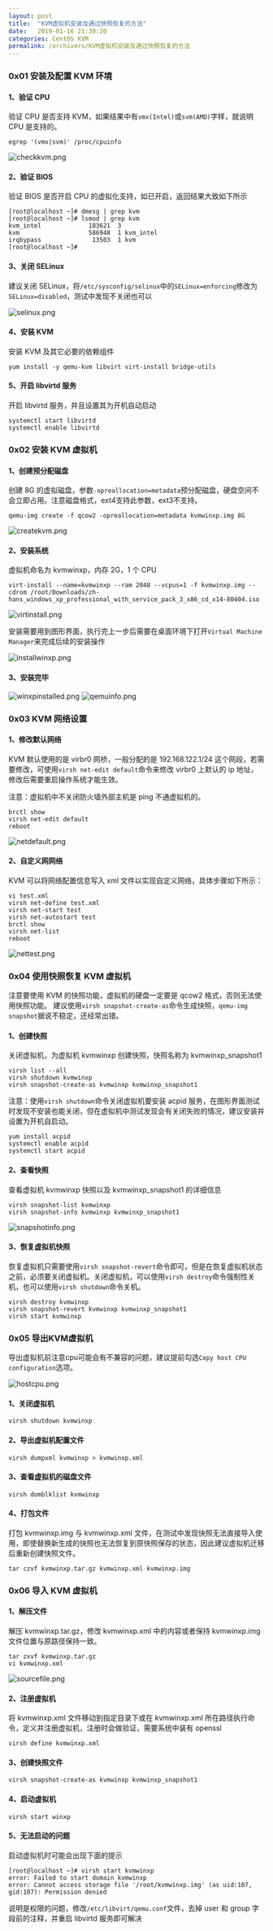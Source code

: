 ```yaml
---
layout: post
title:  "KVM虚拟机安装及通过快照恢复的方法"
date:   2019-01-16 21:30:20
categories: CentOS KVM
permalink: /archivers/KVM虚拟机安装及通过快照恢复的方法
---
```


### 0x01 安装及配置 KVM 环境

#### 1、验证 CPU 

验证 CPU 是否支持 KVM，如果结果中有`vmx(Intel)`或`svm(AMD)`字样，就说明 CPU 是支持的。

```
egrep '(vmx|svm)' /proc/cpuinfo
```

![checkkvm.png](https://lyxw.github.io/images/kvm/checkkvm.png)

#### 2、验证 BIOS

验证 BIOS 是否开启 CPU 的虚拟化支持，如已开启，返回结果大致如下所示

```
[root@localhost ~]# dmesg | grep kvm
[root@localhost ~]# lsmod | grep kvm
kvm_intel             183621  3 
kvm                   586948  1 kvm_intel
irqbypass              13503  1 kvm
[root@localhost ~]#
```

#### 3、关闭 SELinux

建议关闭 SELinux，将`/etc/sysconfig/selinux`中的`SELinux=enforcing`修改为`SELinux=disabled`，测试中发现不关闭也可以

![selinux.png](https://lyxw.github.io/images/kvm/selinux.png)

#### 4、安装 KVM

安装 KVM 及其它必要的依赖组件

```
yum install -y qemu-kvm libvirt virt-install bridge-utils
```

#### 5、开启 libvirtd 服务

开启 libvirtd 服务，并且设置其为开机自动启动

```
systemctl start libvirtd
systemctl enable libvirtd
```

### 0x02 安装 KVM 虚拟机

#### 1、创建预分配磁盘

创建 8G 的虚拟磁盘，参数`-opreallocation=metadata`预分配磁盘，硬盘空间不会立即占用。注意磁盘格式，ext4支持此参数，ext3不支持。

```
qemu-img create -f qcow2 -opreallocation=metadata kvmwinxp.img 8G
```

![createkvm.png](https://lyxw.github.io/images/kvm/createkvm.png)

#### 2、安装系统

虚拟机命名为 kvmwinxp，内存 2G，1 个 CPU

```
virt-install --name=kvmwinxp --ram 2048 --vcpus=1 -f kvmwinxp.img --cdrom /root/Downloads/zh-hans_windows_xp_professional_with_service_pack_3_x86_cd_x14-80404.iso
```

![virtinstall.png](https://lyxw.github.io/images/kvm/virtinstall.png)

安装需要用到图形界面，执行完上一步后需要在桌面环境下打开`Virtual Machine Manager`来完成后续的安装操作

![installwinxp.png](https://lyxw.github.io/images/kvm/installwinxp.png)

#### 3、安装完毕

![winxpinstalled.png](https://lyxw.github.io/images/kvm/winxpinstalled.png)
![qemuinfo.png](https://lyxw.github.io/images/kvm/qemuinfo.png)

### 0x03 KVM 网络设置

#### 1、修改默认网络

KVM 默认使用的是 virbr0 网桥，一般分配的是 192.168.122.1/24 这个网段，若需要修改，可使用`virsh net-edit default`命令来修改 virbr0 上默认的 ip 地址，修改后需要重启操作系统才能生效。

注意：虚拟机中不关闭防火墙外部主机是 ping 不通虚拟机的。

```
brctl show
virsh net-edit default
reboot
```

![netdefault.png](https://lyxw.github.io/images/kvm/netdefault.png)

#### 2、自定义网网络

KVM 可以将网络配置信息写入 xml 文件以实现自定义网络，具体步骤如下所示：

```
vi test.xml
virsh net-define test.xml
virsh net-start test
virsh net-autostart test
brctl show
virsh net-list
reboot
```

![nettest.png](https://lyxw.github.io/images/kvm/nettest.png)

### 0x04 使用快照恢复 KVM 虚拟机

注意要使用 KVM 的快照功能，虚拟机的硬盘一定要是 qcow2 格式，否则无法使用快照功能。
建议使用`virsh snapshot-create-as`命令生成快照，`qemu-img snapshot`据说不稳定，还经常出错。

#### 1、创建快照

关闭虚拟机，为虚拟机 kvmwinxp 创建快照，快照名称为 kvmwinxp_snapshot1

```
virsh list --all
virsh shutdown kvmwinxp
virsh snapshot-create-as kvmwinxp kvmwinxp_snapshot1
```

注意：使用`virsh shutdown`命令关闭虚拟机要安装 acpid 服务，在图形界面测试时发现不安装也能关闭，但在虚拟机中测试发现会有关闭失败的情况，建议安装并设置为开机自启动。

```
yum install acpid
systemctl enable acpid
systemctl start acpid
```

#### 2、查看快照

查看虚拟机 kvmwinxp 快照以及 kvmwinxp_snapshot1 的详细信息

```
virsh snapshot-list kvmwinxp
virsh snapshot-info kvmwinxp kvmwinxp_snapshot1
```

![snapshotinfo.png](https://lyxw.github.io/images/kvm/snapshotinfo.png)

#### 3、恢复虚拟机快照

恢复虚拟机只需要使用`virsh snapshot-revert`命令即可，但是在恢复虚拟机状态之前，必须要关闭虚拟机。关闭虚拟机，可以使用`virsh destroy`命令强制性关机，也可以使用`virsh shutdown`命令关机。

```
virsh destroy kvmwinxp
virsh snapshot-revert kvmwinxp kvmwinxp_snapshot1
virsh start kvmwinxp
```

### 0x05 导出KVM虚拟机

导出虚拟机前注意cpu可能会有不兼容的问题，建议提前勾选`Copy host CPU configuration`选项。

![hostcpu.png](https://lyxw.github.io/images/kvm/hostcpu.png)

#### 1、关闭虚拟机

```
virsh shutdown kvmwinxp
```

#### 2、导出虚拟机配置文件

```
virsh dumpxml kvmwinxp > kvmwinxp.xml
```

#### 3、查看虚拟机的磁盘文件

```
virsh domblklist kvmwinxp
```

#### 4、打包文件

打包 kvmwinxp.img 与 kvmwinxp.xml 文件，在测试中发现快照无法直接导入使用，即使替换新生成的快照也无法恢复到原快照保存的状态，因此建议虚拟机迁移后重新创建快照文件。

```
tar czvf kvmwinxp.tar.gz kvmwinxp.xml kvmwinxp.img
```

### 0x06 导入 KVM 虚拟机

#### 1、解压文件

解压 kvmwinxp.tar.gz，修改 kvmwinxp.xml 中的内容或者保持 kvmwinxp.img 文件位置与原路径保持一致。

```
tar zxvf kvmwinxp.tar.gz
vi kvmwinxp.xml
```

![sourcefile.png](https://lyxw.github.io/images/kvm/sourcefile.png)

#### 2、注册虚拟机

将 kvmwinxp.xml 文件移动到指定目录下或在 kvmwinxp.xml 所在路径执行命令，定义并注册虚拟机，注册时会做验证，需要系统中装有 openssl

```
virsh define kvmwinxp.xml
```

#### 3、创建快照文件

```
virsh snapshot-create-as kvmwinxp kvmwinxp_snapshot1
```

#### 4、启动虚拟机

```
virsh start winxp
```

#### 5、无法启动的问题

启动虚拟机时可能会出现下面的提示

```
[root@localhost ~]# virsh start kvmwinxp
error: Failed to start domain kvmwinxp
error: Cannot access storage file '/root/kvmwinxp.img' (as uid:107, gid:107): Permission denied
```

说明是权限的问题，修改`/etc/libvirt/qemu.conf`文件，去掉 user 和 group 字段前的注释，并重启 libvirtd 服务即可解决

